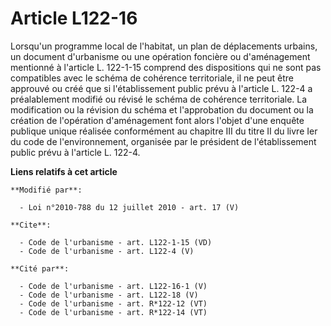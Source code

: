 # Article L122-16

Lorsqu'un programme local de l'habitat, un plan de déplacements urbains, un document d'urbanisme ou une opération foncière ou
d'aménagement mentionné à l'article L. 122-1-15 comprend des dispositions qui ne sont pas compatibles avec le schéma de
cohérence territoriale, il ne peut être approuvé ou créé que si l'établissement public prévu à l'article L. 122-4 a
préalablement modifié ou révisé le schéma de cohérence territoriale. La modification ou la révision du schéma et
l'approbation du document ou la création de l'opération d'aménagement font alors l'objet d'une enquête publique unique
réalisée conformément au chapitre III du titre II du livre Ier du code de l'environnement, organisée par le président de
l'établissement public prévu à l'article L. 122-4.

**Liens relatifs à cet article**

	**Modifié par**:

	  - Loi n°2010-788 du 12 juillet 2010 - art. 17 (V)

	**Cite**:

	  - Code de l'urbanisme - art. L122-1-15 (VD)
	  - Code de l'urbanisme - art. L122-4 (V)

	**Cité par**:

	  - Code de l'urbanisme - art. L122-16-1 (V)
	  - Code de l'urbanisme - art. L122-18 (V)
	  - Code de l'urbanisme - art. R*122-12 (VT)
	  - Code de l'urbanisme - art. R*122-14 (VT)
